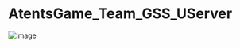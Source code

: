 # AtentsGame_Team_GSS_UServer
![image](https://user-images.githubusercontent.com/39480271/176307909-7ab0c86c-bef3-4beb-b4bb-b0968b844cc3.png)
